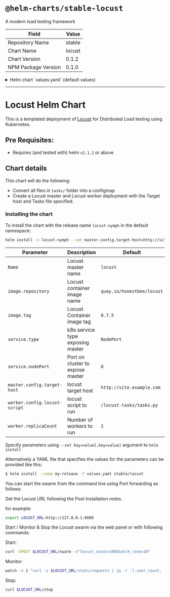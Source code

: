 # `@helm-charts/stable-locust`

A modern load testing framework

| Field               | Value  |
| ------------------- | ------ |
| Repository Name     | stable |
| Chart Name          | locust |
| Chart Version       | 0.1.2  |
| NPM Package Version | 0.1.0  |

<details>

<summary>Helm chart `values.yaml` (default values)</summary>

```yaml
Name: locust

image:
  repository: quay.io/honestbee/locust
  tag: 0.7.5
  pullPolicy: IfNotPresent

service:
  name: master-web
  type: NodePort
  externalPort: 8089
  internalPort: 8089
  nodePort: 0
master:
  config:
    target-host: https://site.example.com
  resources:
    limits:
      cpu: 100m
      memory: 128Mi
    requests:
      cpu: 100m
      memory: 128Mi
worker:
  config:
    # all files from tasks folder are mounted under `/locust-tasks`
    locust-script: '/locust-tasks/tasks.py'
  replicaCount: 2
  resources:
    limits:
      cpu: 100m
      memory: 128Mi
    requests:
      cpu: 100m
      memory: 128Mi
```

</details>

---

# Locust Helm Chart

This is a templated deployment of [Locust](http://locust.io) for Distributed Load
testing using Kubernetes.

## Pre Requisites:

- Requires (and tested with) helm `v2.1.2` or above.

## Chart details

This chart will do the following:

- Convert all files in `tasks/` folder into a configmap
- Create a Locust master and Locust worker deployment with the Target host
  and Tasks file specified.

### Installing the chart

To install the chart with the release name `locust-nymph` in the default namespace:

```bash
helm install -n locust-nymph --set master.config.target-host=http://site.example.com stable/locust
```

| Parameter                     | Description                      | Default                    |
| ----------------------------- | -------------------------------- | -------------------------- |
| `Name`                        | Locust master name               | `locust`                   |
| `image.repository`            | Locust container image name      | `quay.io/honestbee/locust` |
| `image.tag`                   | Locust Container image tag       | `0.7.5`                    |
| `service.type`                | k8s service type exposing master | `NodePort`                 |
| `service.nodePort`            | Port on cluster to expose master | `0`                        |
| `master.config.target-host`   | locust target host               | `http://site.example.com`  |
| `worker.config.locust-script` | locust script to run             | `/locust-tasks/tasks.py`   |
| `worker.replicaCount`         | Number of workers to run         | `2`                        |

Specify parameters using `--set key=value[,key=value]` argument to `helm install`

Alternatively a YAML file that specifies the values for the parameters can be provided like this:

```bash
$ helm install --name my-release -f values.yaml stable/locust
```

You can start the swarm from the command line using Port forwarding as follows:

Get the Locust URL following the Post Installation notes.

for example:

```bash
export LOCUST_URL=http://127.0.0.1:8089
```

Start / Monitor & Stop the Locust swarm via the web panel or with following commands:

Start:

```bash
curl -XPOST $LOCUST_URL/swarm -d"locust_count=100&hatch_rate=10"
```

Monitor:

```bash
watch -n 1 "curl -s $LOCUST_URL/stats/requests | jq -r '[.user_count, .total_rps, .state] | @tsv'"
```

Stop:

```bash
curl $LOCUST_URL/stop
```
